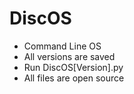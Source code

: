 # DiscOS
- Command Line OS
- All versions are saved
- Run DiscOS[Version].py
- All files are open source
